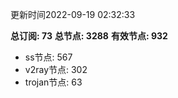 更新时间2022-09-19 02:32:33

**总订阅: 73**
**总节点: 3288**
**有效节点: 932**
- ss节点: 567
- v2ray节点: 302
- trojan节点: 63
